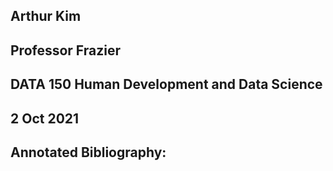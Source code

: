 ## Arthur Kim
## Professor Frazier
## DATA 150 Human Development and Data Science
## 2 Oct 2021

## Annotated Bibliography:
